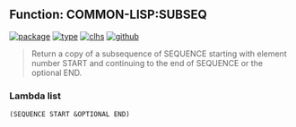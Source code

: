 ## Function: COMMON-LISP:SUBSEQ
[![package](https://img.shields.io/badge/Package-COMMON--LISP-5f9ea0.svg?style=social&colorA=999999)](../) [![type](https://img.shields.io/badge/Type-Function-5f9ea0.svg?style=social&colorA=999999)](../#function) [![clhs](https://img.shields.io/badge/CLHS-SUBSEQ-5f9ea0.svg?style=social&colorA=999999)](http://www.lispworks.com/documentation/HyperSpec/Body/f_subseq.htm) [![github](https://img.shields.io/badge/GitHub-View_the_source-5f9ea0.svg?style=social&colorA=999999&logo=github)](https://github.com/sbcl/sbcl/blob/master/src/code/seq.lisp/) 

> Return a copy of a subsequence of SEQUENCE starting with element number
> START and continuing to the end of SEQUENCE or the optional END.

### Lambda list
```
(SEQUENCE START &OPTIONAL END)
```
